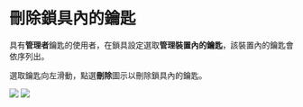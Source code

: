 # 刪除鎖具內的鑰匙

具有**管理者**鑰匙的使用者，在鎖具設定選取**管理裝置內的鑰匙**，該裝置內的鑰匙會依序列出。

選取鑰匙向左滑動，點選**刪除**圖示以刪除鎖具內的鑰匙。

![](https://userstartw.files.wordpress.com/2019/06/screenshot_2019-06-21-09-59-14-375_com.userstar.phonekey.png) ![](https://userstartw.files.wordpress.com/2018/12/Screenshot_2018-12-25-15-54-04-911_com.userstar.phonekey.png)

